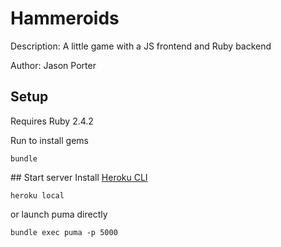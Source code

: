 # Hammeroids

Description:
A little game with a JS frontend and Ruby backend

Author: Jason Porter


## Setup
Requires Ruby 2.4.2

Run to install gems
```
bundle
```

## Start server
Install [Heroku CLI](https://devcenter.heroku.com/articles/heroku-cli)

```
heroku local
```

or launch puma directly

```
bundle exec puma -p 5000
```

